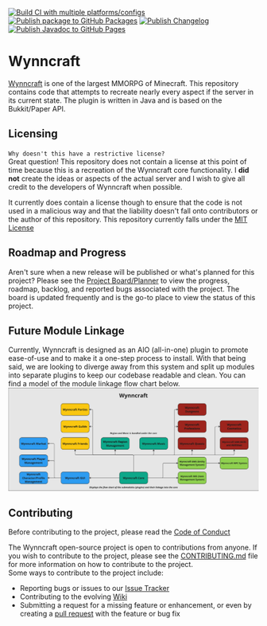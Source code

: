 [![Build CI with multiple platforms/configs](https://github.com/IanTapply22/Wynncraft/actions/workflows/build.yml/badge.svg)](https://github.com/IanTapply22/Wynncraft/actions/workflows/build.yml)
[![Publish package to GitHub Packages](https://github.com/IanTapply22/Wynncraft/actions/workflows/publish.yml/badge.svg)](https://github.com/IanTapply22/Wynncraft/actions/workflows/publish.yml)
[![Publish Changelog](https://github.com/IanTapply22/Wynncraft/actions/workflows/changelog.yml/badge.svg)](https://github.com/IanTapply22/Wynncraft/actions/workflows/changelog.yml)
[![Publish Javadoc to GitHub Pages](https://github.com/IanTapply22/Wynncraft/actions/workflows/publish-javadoc.yml/badge.svg)](https://github.com/IanTapply22/Wynncraft/actions/workflows/publish-javadoc.yml)

# Wynncraft
[Wynncraft](https://wynncraft.com/) is one of the largest MMORPG of Minecraft. This repository contains code that attempts to recreate nearly every aspect if the server in its current state. The plugin is written in Java and is based on the Bukkit/Paper API.

## Licensing
`Why doesn't this have a restrictive license?`
<br>
Great question! This repository does not contain a license at this point of time because this is a recreation of the Wynncraft core functionality. I **did not** create the ideas or aspects of the actual server and I wish to give all credit to the developers of Wynncraft when possible.

It currently does contain a license though to ensure that the code is not used in a malicious way and that the liability doesn't fall onto contributors or the author of this repository. This repository currently falls under the [MIT License](https://github.com/IanTapply22/Wynncraft/blob/main/LICENSE.md)

## Roadmap and Progress
Aren't sure when a new release will be published or what's planned for this project? Please see the [Project Board/Planner](https://github.com/users/IanTapply22/projects/8) to view the progress, roadmap, backlog, and reported bugs associated with the project. The board is updated frequently and is the go-to place to view the status of this project.

## Future Module Linkage
Currently, Wynncraft is designed as an AIO (all-in-one) plugin to promote ease-of-use and to make it a one-step process to install. With that being said, we are looking to diverge away from this system and split up modules into separate plugins to keep our codebase readable and clean. You can find a model of the module linkage flow chart below.
![wynncraft_module_linkage_flow_chart](.github/assets/wynncraft_module_linkage_flow_chart.png)

## Contributing
Before contributing to the project, please read the [Code of Conduct](https://github.com/IanTapply22/Wynncraft/blob/main/CODE_OF_CONDUCT.md)

The Wynncraft open-source project is open to contributions from anyone. If you wish to contribute to the project, please see the [CONTRIBUTING.md](https://github.com/IanTapply22/Wynncraft/blob/main/CONTRIBUTING.md) file for more information on how to contribute to the project.
<br>
Some ways to contribute to the project include:
- Reporting bugs or issues to our [Issue Tracker](https://github.com/IanTapply22/Wynncraft/issues?q=is%3Aissue+is%3Aopen+sort%3Aupdated-desc)
- Contributing to the evolving [Wiki](https://github.com/IanTapply22/Wynncraft/wiki)
- Submitting a request for a missing feature or enhancement, or even by creating a [pull request](https://github.com/IanTapply22/Wynncraft/pulls?q=is%3Apr+is%3Aopen+sort%3Aupdated-desc) with the feature or bug fix
